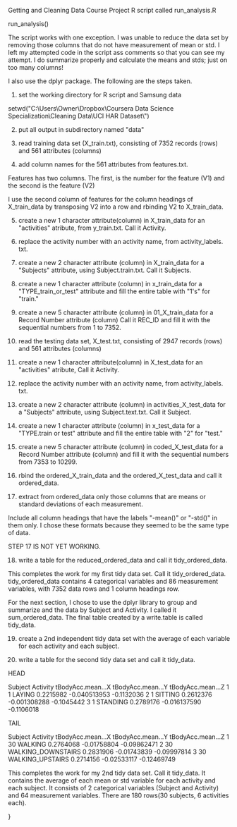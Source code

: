 Getting and Cleaning Data Course Project
R script called run_analysis.R

run_analysis()

The script works with one exception.  I was unable to reduce the data set by removing those 
columns that do not have measurement of mean or std.  I left my attempted code in the script
ass comments so that you can see my attempt.  I do summarize properly and calculate the means
and stds; just on too many columns!

I also use the dplyr package.  The following are the steps taken.

1. set the working directory for R script and Samsung data

  setwd("C:\\Users\\Owner\\Dropbox\\Coursera Data Science Specialization\\Cleaning Data\\UCI HAR Dataset\\")  
  
2. put all output in subdirectory named "data"

3. read training data set (X_train.txt), consisting of 7352 records (rows) and 561 attributes (columns)

4. add column names for the 561 attributes from features.txt.

 Features has two columns.  The first, is the number for the feature (V1) and the second 
 is the feature (V2)

 I use the second column of features for the column headings of X_train_data by
 transposing V2 into a row and rbinding V2 to X_train_data.

5. create a new 1 character attribute(column) in X_train_data for an "activities" atribute,
from y_train.txt. Call it Activity. 

6.  replace the activity number with an activity name, from activity_labels. txt.

7.  create a new 2 character attribute (column) in X_train_data for a "Subjects" attribute, using Subject.train.txt.
Call it Subjects.

8.  create a new 1 character attribute (column) in x_train_data for a "TYPE_train_or_test" 
attribute and fill the entire table with "1's" for "train." 

9. create a new 5 character attribute (column) in 01_X_train_data for a Record Number attribute (column)
Call it REC_ID and fill it with the sequential numbers from 1 to 7352.

10. read the testing data set, X_test.txt, consisting of 2947 records (rows) and 561 attributes (columns)

11. create a new 1 character attribute(column) in X_test_data for an "activities" atribute,
Call it Activity.

12. replace the activity number with an activity name, from activity_labels. txt.

13. create a new 2 character attribute (column) in activities_X_test_data for a "Subjects" attribute,
using Subject.text.txt.  Call it Subject.

14. create a new 1 character attribute (column) in x_test_data for a "TYPE.train or test" 
attribute and fill the entire table with "2" for "test."

15. create a new 5 character attribute (column) in coded_X_test_data for a Record Number attribute (column)
and fill it with the sequential numbers from 7353 to 10299.

16. rbind the ordered_X_train_data and the ordered_X_test_data and call it ordered_data.
  
17. extract from ordered_data only those columns that are means or standard deviations 
of each measurement.

Include all column headings that have the labels "-mean()" or "-std()" in them only.
I chose these formats because they seemed to be the same type of data.

STEP 17 IS NOT YET WORKING.

18. write a table for the reduced_ordered_data and call it tidy_ordered_data.

This completes the work for my first tidy data set.  Call it tidy_ordered_data. 
tidy_ordered_data contains 4 categorical variables and 86 measurement variables, with
7352 data rows and 1 column headings row.

For the next section, I chose to use the dplyr library to group and summarize and 
the data by Subject and Activity.  I called it sum_ordered_data.
The final table created by a write.table is called tidy_data.

19. create a 2nd independent tidy data set with the average of each variable for each 
activity and each subject.  

20. write a table for the second tidy data set and call it tidy_data.

HEAD

  Subject Activity tBodyAcc.mean...X tBodyAcc.mean...Y tBodyAcc.mean...Z
1       1   LAYING         0.2215982      -0.040513953        -0.1132036
2       1  SITTING         0.2612376      -0.001308288        -0.1045442
3       1 STANDING         0.2789176      -0.016137590        -0.1106018

TAIL

  Subject           Activity tBodyAcc.mean...X tBodyAcc.mean...Y tBodyAcc.mean...Z
1      30            WALKING         0.2764068       -0.01758804       -0.09862471
2      30 WALKING_DOWNSTAIRS         0.2831906       -0.01743839       -0.09997814
3      30   WALKING_UPSTAIRS         0.2714156       -0.02533117       -0.12469749

This completes the work for my 2nd tidy data set.  Call it tidy_data. 
It contains the average of each mean or std variable for each activity and each subject. 
It consists of 2 categorical variables (Subject and Activity) and 64 measurement variables.  There
are 180 rows(30 subjects, 6 activities each).

}
